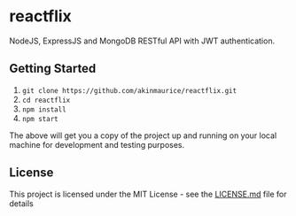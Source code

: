 # reactflix

NodeJS, ExpressJS and MongoDB RESTful API with JWT authentication.

## Getting Started

  1. `git clone https://github.com/akinmaurice/reactflix.git`
  2. `cd reactflix`
  3. `npm install`
  4. `npm start`

The above will get you a copy of the project up and running on your local machine for development and testing purposes.


## License

This project is licensed under the MIT License - see the [LICENSE.md](https://opensource.org/licenses/MIT) file for details
